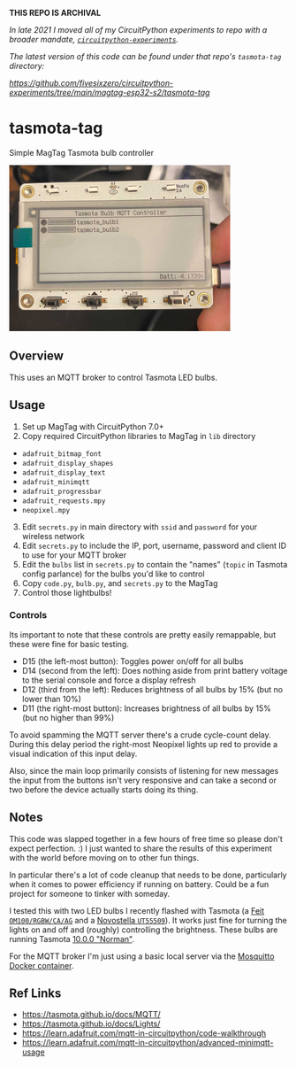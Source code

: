 **THIS REPO IS ARCHIVAL**

_In late 2021 I moved all of my CircuitPython experiments to repo with a broader mandate, [`circuitpython-experiments`](https://github.com/fivesixzero/circuitpython-experiments/)._

_The latest version of this code can be found under that repo's `tasmota-tag` directory:_ 

_<https://github.com/fivesixzero/circuitpython-experiments/tree/main/magtag-esp32-s2/tasmota-tag>_

# tasmota-tag

Simple MagTag Tasmota bulb controller

<img width=400 src="./tasmota-tag.jpg">

## Overview

This uses an MQTT broker to control Tasmota LED bulbs.

## Usage

1. Set up MagTag with CircuitPython 7.0+
2. Copy required CircuitPython libraries to MagTag in `lib` directory
  * `adafruit_bitmap_font`
  * `adafruit_display_shapes`
  * `adafruit_display_text`
  * `adafruit_minimqtt`
  * `adafruit_progressbar`
  * `adafruit_requests.mpy`
  * `neopixel.mpy`
3. Edit `secrets.py` in main directory with `ssid` and `password` for your wireless network
4. Edit `secrets.py` to include the IP, port, username, password and client ID to use for your MQTT broker
5. Edit the `bulbs` list in `secrets.py` to contain the "names" (`topic` in Tasmota config parlance) for the bulbs you'd like to control
5. Copy `code.py`, `bulb.py`, and `secrets.py` to the MagTag
6. Control those lightbulbs!

### Controls

Its important to note that these controls are pretty easily remappable, but these were fine for basic testing.

* D15 (the left-most button): Toggles power on/off for all bulbs
* D14 (second from the left): Does nothing aside from print battery voltage to the serial console and force a display refresh
* D12 (third from the left): Reduces brightness of all bulbs by 15% (but no lower than 10%)
* D11 (the right-most button): Increases brightness of all bulbs by 15% (but no higher than 99%)

To avoid spamming the MQTT server there's a crude cycle-count delay. During this delay period the right-most Neopixel lights up red to provide a visual indication of this input delay.

Also, since the main loop primarily consists of listening for new messages the input from the buttons isn't very responsive and can take a second or two before the device actually starts doing its thing. 

## Notes

This code was slapped together in a few hours of free time so please don't expect perfection. :) I just wanted to share the results of this experiment with the world before moving on to other fun things.

In particular there's a lot of code cleanup that needs to be done, particularly when it comes to power efficiency if running on battery. Could be a fun project for someone to tinker with someday. 

I tested this with two LED bulbs I recently flashed with Tasmota (a [Feit `OM100/RGBW/CA/AG`](https://templates.blakadder.com/feit_electric-OM100RGBWCAAG.html) and a [Novostella `UT55509`](https://templates.blakadder.com/novostella_UT55509.html)). It works just fine for turning the lights on and off and (roughly) controlling the brightness. These bulbs are running Tasmota [10.0.0 "Norman"](https://github.com/arendst/Tasmota/releases/tag/v10.0.0).

For the MQTT broker I'm just using a basic local server via the [Mosquitto Docker container](https://hub.docker.com/_/eclipse-mosquitto).

## Ref Links

* <https://tasmota.github.io/docs/MQTT/>
* <https://tasmota.github.io/docs/Lights/>
* <https://learn.adafruit.com/mqtt-in-circuitpython/code-walkthrough>
* <https://learn.adafruit.com/mqtt-in-circuitpython/advanced-minimqtt-usage>
